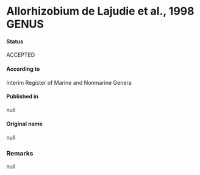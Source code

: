 Allorhizobium de Lajudie et al., 1998 GENUS
=======

#### Status
ACCEPTED

#### According to
Interim Register of Marine and Nonmarine Genera

#### Published in
null

#### Original name
null

### Remarks
null